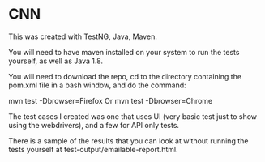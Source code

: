 # CNN

This was created with TestNG, Java, Maven.

You will need to have maven installed on your system to run the tests yourself, as well as Java 1.8.

You will need to download the repo, cd to the directory containing the pom.xml file in a bash window, and do the command:

mvn test -Dbrowser=Firefox
Or
mvn test -Dbrowser=Chrome

The test cases I created was one that uses UI (very basic test just to show using the webdrivers), and a few for API only tests.

There is a sample of the results that you can look at without running the tests yourself at test-output/emailable-report.html.
